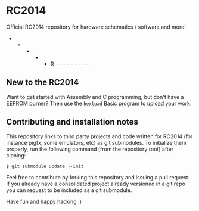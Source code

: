 # RC2014

Official RC2014 repository for hardware schematics / software and more!

- - - - - R - - - - - - - - - 

## New to the RC2014

Want to get started with Assembly and C programming, but don't have a EEPROM burner?
Then use the [`hexload`](https://github.com/RC2014Z80/RC2014/tree/master/BASIC-Programs/hexload) Basic program to upload your work.

## Contributing and installation notes

This repository links to third party projects and code written for RC2014 (for instance pigfx, some emulators, etc) as git submodules.
To initialize them properly, run the following command (from the repository root) after cloning:

```
$ git submodule update --init
```

Feel free to contribute by forking this repository and issuing a pull request. If you already have a consolidated project already versioned in a git repo you can request to be included as a git submodule.

Have fun and happy hacking :)
